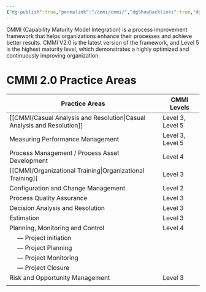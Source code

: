 ```yaml
---
{"dg-publish":true,"permalink":"/cmmi/cmmi/","dgShowBacklinks":true,"dgShowToc":true,"noteIcon":""}
---
```



CMMI (Capability Maturity Model Integration) is a process improvement framework that helps organizations enhance their processes and achieve better results. CMMI V2.0 is the latest version of the framework, and Level 5 is the highest maturity level, which demonstrates a highly optimized and continuously improving organization.

# CMMI 2.0 Practice Areas

| Practice Areas                                   | CMMI Levels          |
| ---------------------------------------------- | ----------------|
| [[CMMI/Casual Analysis and Resolution\|Casual Analysis and Resolution]]               | Level 3, Level 5     |
| Measuring Performance Management                 | Level 3, Level 5     |
| Process Management / Process Asset Development   | Level 4              |
| [[CMMI/Organizational Training\|Organizational Training]]                      | Level 3              |
| Configuration and Change Management              | Level 2              |
| Process Quality Assurance                        | Level 3              |
| Decision Analysis and Resolution                 | Level 3              |
| Estimation                                       | Level 3              |
| Planning, Monitoring and Control                 | Level 4              |
| &emsp; &mdash; Project initiation                      |                      |
| &emsp; &mdash; Project Planning                        |                      |
| &emsp; &mdash; Project Monitoring                      |                      |
| &emsp; &mdash; Project Closure                         |                      |
| Risk and Opportunity Management                  | Level 3              |
|                                                  |                      |
